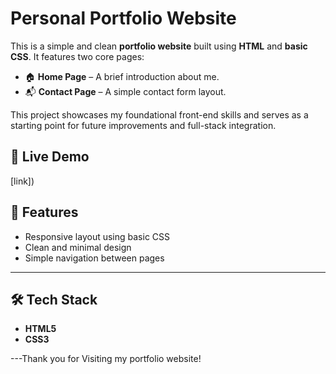 # Personal Portfolio Website

This is a simple and clean **portfolio website** built using **HTML** and **basic CSS**. It features two core pages:

- 🏠 **Home Page** – A brief introduction about me.
- 📬 **Contact Page** – A simple contact form layout.

This project showcases my foundational front-end skills and serves as a starting point for future improvements and full-stack integration.

## 🔗 Live Demo

[link])  


## 🚀 Features

- Responsive layout using basic CSS
- Clean and minimal design
- Simple navigation between pages

---

## 🛠️ Tech Stack

- **HTML5**
- **CSS3**
  

---Thank you for Visiting my portfolio website!


